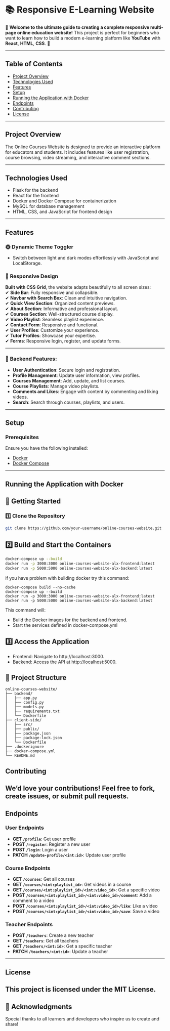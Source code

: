 # 📚 Responsive E-Learning Website

🎉 **Welcome to the ultimate guide to creating a complete responsive multi-page online education website!** This project is perfect for beginners who want to learn how to build a modern e-learning platform like **YouTube** with **React**, **HTML**, **CSS**. 🚀

---
## Table of Contents

- [Project Overview](#project-overview)
- [Technologies Used](#technologies-used)
- [Features](#features)
- [Setup](#setup)
- [Running the Application with Docker](#running-the-application-with-docker)
- [Endpoints](#endpoints)
- [Contributing](#contributing)
- [License](#license)

---


## Project Overview

The Online Courses Website is designed to provide an interactive platform for educators and students. It includes features like user registration, course browsing, video streaming, and interactive comment sections.


---
## Technologies Used

- Flask for the backend
- React for the frontend
- Docker and Docker Compose for containerization
- MySQL for database management
- HTML, CSS, and JavaScript for frontend design

---

## Features

### 🌞 **Dynamic Theme Toggler**
- Switch between light and dark modes effortlessly with JavaScript and LocalStorage.

### 📑 **Responsive Design**  
**Built with CSS Grid**, the website adapts beautifully to all screen sizes:  
✔ **Side Bar**: Fully responsive and collapsible.  
✔ **Navbar with Search Box**: Clean and intuitive navigation.  
✔ **Quick View Section**: Organized content previews.  
✔ **About Section**: Informative and professional layout.  
✔ **Courses Section**: Well-structured course display.  
✔ **Video Playlist**: Seamless playlist experience.  
✔ **Contact Form**: Responsive and functional.  
✔ **User Profiles**: Customize your experience.  
✔ **Tutor Profiles**: Showcase your expertise.  
✔ **Forms**: Responsive login, register, and update forms.

---

### 🚀 **Backend Features**:
- **User Authentication**: Secure login and registration.
- **Profile Management**: Update user information, view profiles.
- **Courses Management**: Add, update, and list courses.
- **Course Playlists**: Manage video playlists.
- **Comments and Likes**: Engage with content by commenting and liking videos.
- **Search**: Search through courses, playlists, and users.

---
## Setup

### Prerequisites

Ensure you have the following installed:
- [Docker](https://www.docker.com/get-started)
- [Docker Compose](https://docs.docker.com/compose/install/)

---
## Running the Application with Docker
## 🚀 **Getting Started**

### 1️⃣ Clone the Repository
```bash
git clone https://github.com/your-username/online-courses-website.git
```

## 2️⃣ Build and Start the Containers
```bash
docker-compose up --build
docker run -p 3000:3000 online-courses-website-alx-frontend:latest
docker run -p 5000:5000 online-courses-website-alx-backend:latest
```
if you have problem with building docker try this command:
```
docker-compose build --no-cache
docker-compose up --build
docker run -p 3000:3000 online-courses-website-alx-frontend:latest
docker run -p 5000:5000 online-courses-website-alx-backend:latest
```

This command will:

- Build the Docker images for the backend and frontend.
- Start the services defined in docker-compose.yml

## 3️⃣ Access the Application
- Frontend: Navigate to http://localhost:3000.
- Backend: Access the API at http://localhost:5000.

## 📂 Project Structure
```
online-courses-website/
├── backend/
│   ├── app.py
│   ├── config.py
│   ├── models.py
│   ├── requirements.txt
│   └── Dockerfile
├── client-side/
│   ├── src/
│   ├── public/
│   ├── package.json
│   ├── package-lock.json
│   └── Dockerfile
├── .dockerignore
├── docker-compose.yml
└── README.md

```

## Contributing
We’d love your contributions! Feel free to fork, create issues, or submit pull requests.
---
## Endpoints

### User Endpoints
- **GET `/profile`**: Get user profile  
- **POST `/register`**: Register a new user  
- **POST `/login`**: Login a user  
- **PATCH `/update-profile/<int:id>`**: Update user profile  

### Course Endpoints
- **GET `/courses`**: Get all courses  
- **GET `/courses/<int:playlist_id>`**: Get videos in a course  
- **GET `/courses/<int:playlist_id>/<int:video_id>`**: Get a specific video  
- **POST `/courses/<int:playlist_id>/<int:video_id>/comment`**: Add a comment to a video  
- **POST `/courses/<int:playlist_id>/<int:video_id>/like`**: Like a video  
- **POST `/courses/<int:playlist_id>/<int:video_id>/save`**: Save a video  

### Teacher Endpoints
- **POST `/teachers`**: Create a new teacher  
- **GET `/teachers`**: Get all teachers  
- **GET `/teachers/<int:id>`**: Get a specific teacher  
- **PATCH `/teachers/<int:id>`**: Update a teacher   
---
## License
This project is licensed under the MIT License.
---

## 🙌 Acknowledgments
Special thanks to all learners and developers who inspire us to create and share!
